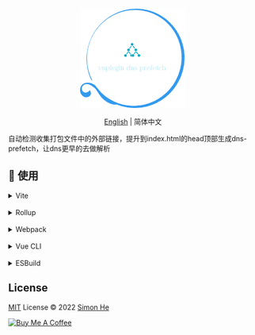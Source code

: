 <p align="center">
  <img height="200" src="./assets/kv.png" alt="unplugin-dns-prefetch">
</p>
<p align="center"> <a href="./README_en.md">English</a> | 简体中文</p>


自动检测收集打包文件中的外部链接，提升到index.html的head顶部生成dns-prefetch，让dns更早的去做解析

## 🧩 使用
<details>
<summary>Vite</summary>

```ts
// vite.config.ts
import { defineConfig } from 'vite'
import { viteDnsPrefetchPlugin } from 'unplugin-dns-prefetch'
import vue from '@vitejs/plugin-vue'
import type { PluginOption } from 'vite'
export default defineConfig({
  plugins: [
    vue(),
    viteDnsPrefetchPlugin(),
  ],
})
```

</details>
<br>
<details>
<summary>Rollup</summary>

```ts
// rollup.config.js
import { rollupDnsPrefetchPlugin } from 'unplugin-dns-prefetch'
export default {
  plugins: [
    rollupDnsPrefetchPlugin(),
  ],
}
```

</details>
<br>
<details>
<summary>Webpack</summary>

```ts
// webpack.config.js
module.exports = {
  /* ... */
  plugins: [
    require('unplugin-dns-prefetch').webpackDnsPrefetchPlugin(),
  ],
}
```
</details>
<br>
<details>
<summary>Vue CLI</summary>

```ts
// vue.config.js
module.exports = {
  configureWebpack: {
    plugins: [
      require('unplugin-dns-prefetch').webpackDnsPrefetchPlugin(),
    ],
  },
}
```

</details>
<br>
<details>
<summary>ESBuild</summary>

```ts
// esbuild.config.js
import { build } from 'esbuild'
import { esbuildDnsPrefetchPlugin } from 'unplugin-dns-prefetch'

build({
  plugins: [esbuildDnsPrefetchPlugin()],
})
```
</details>


## License
[MIT](./LICENSE) License © 2022 [Simon He](https://github.com/Simon-He95)

<a href="https://github.com/Simon-He95/sponsor" target="_blank"><img src="https://cdn.buymeacoffee.com/buttons/default-orange.png" alt="Buy Me A Coffee" style="height: 51px !important;width: 217px !important;" ></a>


